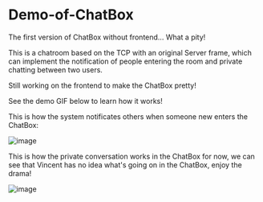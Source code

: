 # Demo-of-ChatBox
The first version of ChatBox without frontend... What a pity! 

This is a chatroom based on the TCP with an original Server frame, which can implement the notification of people entering the room and private chatting between two users. 

Still working on the frontend to make the ChatBox pretty! 

See the demo GIF below to learn how it works! 

This is how the system notificates others when someone new enters the ChatBox: 

![image](https://github.com/DeclanFang/Demo-of-ChatBox/blob/master/DemoPre/Demo01.gif)

This is how the private conversation works in the ChatBox for now, we can see that Vincent has no idea what's going on in the ChatBox, enjoy the drama! 

![image](https://github.com/DeclanFang/Demo-of-ChatBox/blob/master/DemoPre/Demo02.gif)
